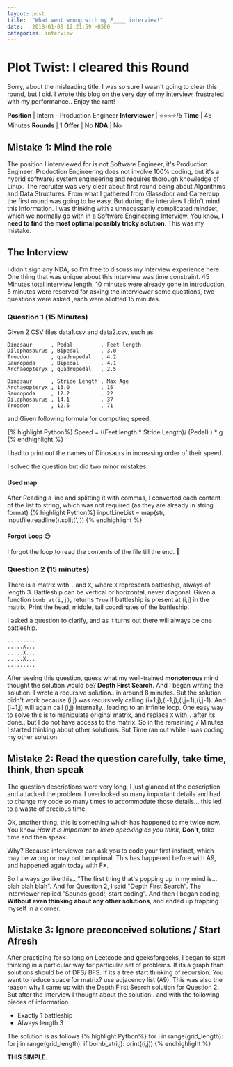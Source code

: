 ```yaml
---
layout: post
title:  "What went wrong with my F____ interview!"
date:   2018-01-08 12:21:59 -0500
categories: interview
---
```

# Plot Twist: I cleared this Round
Sorry, about the misleading title. I was so sure I wasn't going to clear this round, but I did. I wrote this blog on the very day of my interview, frustrated with my performance.. Enjoy the rant!

**Position** | Intern - Production Engineer
**Interviewer** | :star::star::star::star:/5
**Time** | 45 Minutes
**Rounds** | 1
**Offer**  | No
**NDA** | No

## Mistake 1: Mind the role
The position I interviewed for is not Software Engineer, it's Production Engineer. Production Engineering does not involve 100% coding, but it's a hybrid software/ system engineering and requires thorough knowledge of Linux. The recruiter was very clear about first round being about Algorithms and Data Structures. From what I gathered from Glassdoor and Careercup, the first round was going to be easy. But during the interview I didn't mind this information. I was thinking with a unnecessarily complicated mindset, which we normally go with in a Software Engineering Interview. You know, **I need to find the most optimal possibly tricky solution**. This was my mistake.

## The Interview
I didn't sign any NDA, so I'm free to discuss my interview experience here. One thing that was unique about this interview was time constraint. 45 Minutes total interview length, 10 minutes were already gone in introduction, 5 minutes were reserved for asking the interviewer some questions, two questions were asked ,each were allotted 15 minutes.

### Question 1 (15 Minutes)
Given 2 CSV files data1.csv and data2.csv, such as
```
Dinosaur      , Pedal         , Feet length
Dilophosaurus , Bipedal       , 3.0        
Troodon       , quadrupedal   , 4.2        
Sauropoda     , Bipedal       , 4.1        
Archaeopteryx , quadrupedal   , 2.5      

Dinosaur      , Stride Length , Max Age    
Archaeopteryx , 13.0          , 15         
Sauropoda     , 12.2          , 22         
Dilophosaurus , 14.1          , 37         
Troodon       , 12.5          , 71     
```
and Given following formula for computing speed,

{% highlight Python%}
Speed = ((Feet length * Stride Length)/ (Pedal) ) * g
{% endhighlight %}


I had to print out the names of Dinosaurs in increasing order of their speed.

I solved the question but did two minor mistakes.
#### Used map
After Reading a line and splitting it with commas, I converted each content of the list to string, which was not required (as they are already in string format)
{% highlight Python%}
inputLineList = map(str, inputfile.readline().split(','))
{% endhighlight %}

#### Forgot Loop :expressionless:
I forgot the loop to read the contents of the file till the end. :shit:

### Question 2 (15 minutes)
There is a matrix with `.` and `X`, where `X` represents battleship, always of length 3. Battleship can be vertical or horizontal, never diagonal.
Given a function `bomb_at(i,j)`, returns `True` if battleship is present at (i,j) in the matrix.
Print the head, middle, tail coordinates of the battleship.

I asked a question to clarify, and as it turns out there will always be one battleship.
```
.........
.....X...
.....X...
.....X...
.........

```

After seeing this question, guess what my well-trained **monotonous** mind thought the solution would be? **Depth First Search**. And I began writing the solution. I wrote a recursive solution.. in around 8 minutes. But the solution didn't work because (i,j) was recursively calling (i+1,j),(i-1,j),(i,j+1),(i,j-1). And (i+1,j) will again call (i,j) internally.. leading to an infinite loop. One easy way to solve this is to manipulate original matrix, and replace `X` with `.` after its done.. but I do not have access to the matrix. So in the remaining 7 Minutes I started thinking about other solutions. But Time ran out while I was coding my other solution.


## Mistake 2: Read the question carefully, take time, think, then speak
The question descriptions were very long, I just glanced at the description and attacked the problem. I overlooked so many important details and had to change my code so many times to accommodate those details... this led to a waste of precious time.

Ok, another thing, this is something which has happened to me twice now. You know *How it is important to keep speaking as you think*, **Don't**, take time and then speak.

Why? Because interviewer can ask you to code your first instinct, which may be wrong or may not be optimal. This has happened before with A9, and happened again today with F*.

So I always go like this.. "The first thing that's popping up in my mind is... blah blah blah". And for Question 2, I said "Depth First Search". The interviewer replied "Sounds good!, start coding". And then I began coding, **Without even thinking about any other solutions**, and ended up trapping myself in a corner.

## Mistake 3: Ignore preconceived solutions / Start Afresh
After practicing for so long on Leetcode and geeksforgeeks, I began to start thinking in a particular way for particular set of problems. If its a graph than solutions should be of DFS/ BFS. If its a tree start thinking of recursion. You want to reduce space for matrix? use adjacency list (A9).
This was also the reason why I came up with the Depth First Search solution for Question 2. But after the interview I thought about the solution.. and with the following pieces of information
- Exactly 1 battleship
- Always length 3

The solution is as follows
{% highlight Python%}
  for i in range(grid_length):
    for j in range(grid_length):
      if bomb_at(i,j):
        print((i,j))
{% endhighlight %}

**THIS SIMPLE.**

